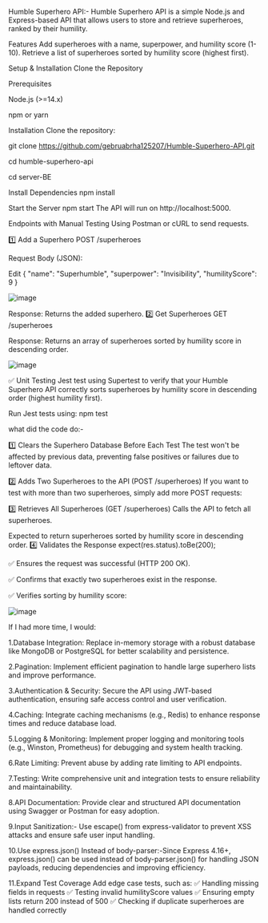 
Humble Superhero API:-
Humble Superhero API is a simple Node.js and Express-based API that allows users to store and retrieve superheroes, ranked by their humility.


Features
Add superheroes with a name, superpower, and humility score (1-10).
Retrieve a list of superheroes sorted by humility score (highest first).


Setup & Installation
Clone the Repository

Prerequisites

Node.js (>=14.x)

npm or yarn

Installation
Clone the repository:

git clone https://github.com/gebruabrha125207/Humble-Superhero-API.git

cd humble-superhero-api


cd server-BE



Install Dependencies
npm install


Start the Server
npm start
The API will run on http://localhost:5000.



Endpoints with Manual Testing Using Postman or cURL to send requests.

1️⃣ Add a Superhero
POST /superheroes

Request Body (JSON):

Edit
{
  "name": "Superhumble",
  "superpower": "Invisibility",
  "humilityScore": 9
}

![image](https://github.com/user-attachments/assets/8c24a7e0-9597-4acf-902f-75eb414593c8)


Response: Returns the added superhero.
2️⃣ Get Superheroes
GET /superheroes

Response: Returns an array of superheroes sorted by humility score in descending order.

![image](https://github.com/user-attachments/assets/6758f92f-f446-45d4-a8bb-9b6c2a72937a)


✅ Unit Testing 
Jest test using Supertest to verify that your Humble Superhero API correctly sorts superheroes by humility score in descending order (highest humility first).

Run Jest tests using:
npm test

what  did the code do:-


1️⃣ Clears the Superhero Database Before Each Test
The test won't be affected by previous data, preventing false positives or failures due to leftover data.


2️⃣ Adds Two Superheroes to the API (POST /superheroes)
If you want to test with more than two superheroes, simply add more POST requests:


3️⃣ Retrieves All Superheroes (GET /superheroes)
   Calls the API to fetch all superheroes.

Expected to return superheroes sorted by humility score in descending order.
4️⃣ Validates the Response
expect(res.status).toBe(200);


✅ Ensures the request was successful (HTTP 200 OK).

✅ Confirms that exactly two superheroes exist in the response.

✅ Verifies sorting by humility score:

![image](https://github.com/user-attachments/assets/8720cbb7-a840-48a4-b0ed-4fc4361143fe)


If I had more time, I would:

1.Database Integration: Replace in-memory storage with a robust database like MongoDB or PostgreSQL for better scalability and persistence.

2.Pagination: Implement efficient pagination to handle large superhero lists and improve performance.

3.Authentication & Security: Secure the API using JWT-based authentication, ensuring safe access control and user verification.

4.Caching: Integrate caching mechanisms (e.g., Redis) to enhance response times and reduce database load.

5.Logging & Monitoring: Implement proper logging and monitoring tools (e.g., Winston, Prometheus) for debugging and system health tracking.

6.Rate Limiting: Prevent abuse by adding rate limiting to API endpoints.

7.Testing: Write comprehensive unit and integration tests to ensure reliability and maintainability.

8.API Documentation: Provide clear and structured API documentation using Swagger or Postman for easy adoption.

9.Input Sanitization:- Use escape() from express-validator to prevent XSS attacks and ensure safe user input handling.

10.Use express.json() Instead of body-parser:-Since Express 4.16+, express.json() can be used instead of body-parser.json() for handling JSON payloads, reducing dependencies and improving efficiency.

11.Expand Test Coverage
Add edge case tests, such as:
✅ Handling missing fields in requests
✅ Testing invalid humilityScore values
✅ Ensuring empty lists return 200 instead of 500
✅ Checking if duplicate superheroes are handled correctly

